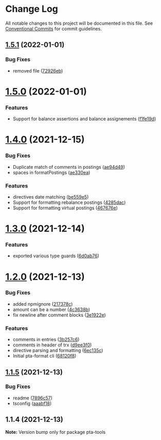 # Change Log

All notable changes to this project will be documented in this file.
See [Conventional Commits](https://conventionalcommits.org) for commit guidelines.

## [1.5.1](https://github.com/kajyr/pta-tools/compare/pta-tools@1.5.0...pta-tools@1.5.1) (2022-01-01)


### Bug Fixes

* removed file ([72926eb](https://github.com/kajyr/pta-tools/commit/72926ebc4e3ca1b2ce00cca1d75a0dfb4fab30eb))





# [1.5.0](https://github.com/kajyr/pta-tools/compare/pta-tools@1.4.0...pta-tools@1.5.0) (2022-01-01)


### Features

* Support for balance assertions and balance assignements ([f1fe19d](https://github.com/kajyr/pta-tools/commit/f1fe19d601ca124675722aef2d0952b23e2e7f91))





# [1.4.0](https://github.com/kajyr/pta-tools/compare/pta-tools@1.3.0...pta-tools@1.4.0) (2021-12-15)


### Bug Fixes

* Duplicate match of comments in postings ([ae94d49](https://github.com/kajyr/pta-tools/commit/ae94d497998eec50d18dbfad399157de768bccbc))
* spaces in formatPostings ([ae330ea](https://github.com/kajyr/pta-tools/commit/ae330ea44c50aaf940a327c39fd5a3302cf85ef5))


### Features

* directives date matching ([be559e5](https://github.com/kajyr/pta-tools/commit/be559e5d81aa40cc67c180194d866241e5c751db))
* Support for formatting rebalance postings ([4285dac](https://github.com/kajyr/pta-tools/commit/4285dac585d328ae4c9cdfb0223a5324ff03fda9))
* Support for formatting virtual postings ([467676e](https://github.com/kajyr/pta-tools/commit/467676e0d03c027ca486d809a260c438eb77aad3))





# [1.3.0](https://github.com/kajyr/pta-tools/compare/pta-tools@1.2.0...pta-tools@1.3.0) (2021-12-14)


### Features

* exported various type guards ([6d0ab76](https://github.com/kajyr/pta-tools/commit/6d0ab768b048b07566108f7e2243517113b452d4))





# [1.2.0](https://github.com/kajyr/pta-tools/compare/pta-tools@1.1.5...pta-tools@1.2.0) (2021-12-13)


### Bug Fixes

* added npmignore ([217378c](https://github.com/kajyr/pta-tools/commit/217378c09b72410c14b2df7076c7733cebe3f5a5))
* amount can be a number ([4c3638b](https://github.com/kajyr/pta-tools/commit/4c3638b41a826db47c7a07b5dafa47bd1f83efee))
* fix newline after comment blocks ([3e1922e](https://github.com/kajyr/pta-tools/commit/3e1922e034c72b4170183c750ebde01004c6dc35))


### Features

* comments in entries ([3b257c6](https://github.com/kajyr/pta-tools/commit/3b257c66175138c8a94c33553f137fb08f928bce))
* comments in header of trx ([d9ee3f0](https://github.com/kajyr/pta-tools/commit/d9ee3f06d7a015d5576b1a3c49cad0722647c9a4))
* directive parsing and formatting ([6ec135c](https://github.com/kajyr/pta-tools/commit/6ec135cae5b3f4623d9895be13b58835b147a4b0))
* Initial pta-format cli ([68120f8](https://github.com/kajyr/pta-tools/commit/68120f8c07b2eced9f5a69d20e80f407a14a58da))





## [1.1.5](https://github.com/kajyr/pta-tools/compare/pta-tools@1.1.4...pta-tools@1.1.5) (2021-12-13)


### Bug Fixes

* readme ([7896c57](https://github.com/kajyr/pta-tools/commit/7896c570b239396ba61e2ae6441f761a3fc0f1af))
* tsconfig ([aaabf18](https://github.com/kajyr/pta-tools/commit/aaabf18c6eccdb9f5f966cf85fd9ed6d55b18620))





## 1.1.4 (2021-12-13)

**Note:** Version bump only for package pta-tools
